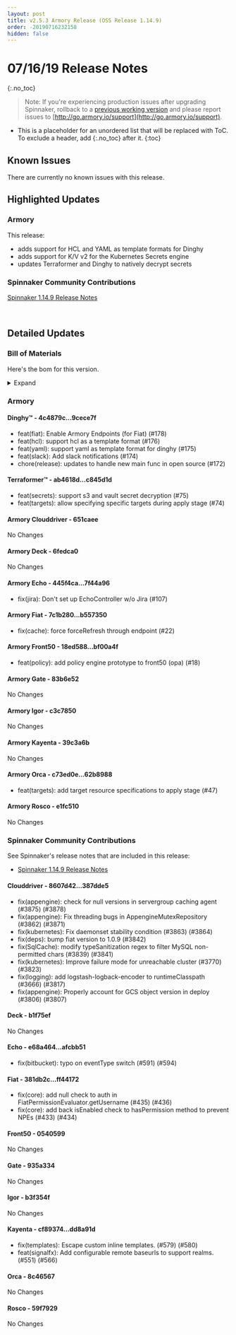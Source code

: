 ```yaml
---
layout: post
title: v2.5.3 Armory Release (OSS Release 1.14.9)
order: -20190716232158
hidden: false
---
```


# 07/16/19 Release Notes
{:.no_toc}

> Note: If you're experiencing production issues after upgrading Spinnaker, rollback to a [previous working version](http://docs.armory.io/admin-guides/troubleshooting/#i-upgraded-spinnaker-and-it-is-no-longer-responding-how-do-i-rollback) and please report issues to [http://go.armory.io/support](http://go.armory.io/support).

* This is a placeholder for an unordered list that will be replaced with ToC. To exclude a header, add {:.no_toc} after it.
{:toc}

## Known Issues
There are currently no known issues with this release.

## Highlighted Updates
### Armory
<!--- A quick summary of what's changed with Armory -->
This release: 
* adds support for HCL and YAML as template formats for Dinghy
* adds support for K/V v2 for the Kubernetes Secrets engine
* updates Terraformer and Dinghy to natively decrypt secrets


###  Spinnaker Community Contributions
[Spinnaker 1.14.9 Release Notes](https://www.spinnaker.io/community/releases/versions/1-14-9-changelog)

<br>

## Detailed Updates

### Bill of Materials
Here's the bom for this version.
<details><summary>Expand</summary>
<pre class="highlight">
<code>version: 2.5.3-rc558
timestamp: "2019-07-16 22:05:02"
services:
  clouddriver:
    version: 4.6.5-651caee-387dde5-rc126
  deck:
    version: 2.0.0-6fedca0-b1f75ef-rc13
  dinghy:
    version: 0.0.4-9cece7f-rc345
  echo:
    version: 2.5.1-7f44a96-afcbb51-rc118
  fiat:
    version: 1.5.1-b557350-ff44172-rc108
  front50:
    version: 0.17.0-bf00a4f-0540599-rc6
  gate:
    version: 1.8.2-83b6e52-935a334-rc107
  igor:
    version: 1.3.0-c3c7850-b3f354f-rc107
  kayenta:
    version: 0.9.0-39c3a6b-dd8a91d-rc7
  monitoring-daemon:
    version: 0.13.0-bf01bf2-rc1
  monitoring-third-party:
    version: 0.13.0-bf01bf2-rc1
  orca:
    version: 2.7.4-62b8988-8c46567-rc117
  rosco:
    version: 0.12.0-e1fc510-59f7929-edge5
  terraformer:
    version: 0.0.2-c845d1d-rc20
dependencies:
  redis:
    version: 2:2.8.4-2
artifactSources:
  dockerRegistry: docker.io/armory</code>
</pre>
</details>



### Armory
#### Dinghy&trade; - 4c4879c...9cece7f
 - feat(fiat): Enable Armory Endpoints (for Fiat) (#178)
 - feat(hcl): support hcl as a template format (#176)
 - feat(yaml): support yaml as template format for dinghy (#175)
 - feat(slack): Add slack notifications (#174)
 - chore(release): updates to handle new main func in open source (#172)

#### Terraformer&trade; - ab4618d...c845d1d
 - feat(secrets): support s3 and vault secret decryption (#75)
 - feat(targets): allow specifying specific targets during apply stage (#74)

#### Armory Clouddriver  - 651caee
No Changes

#### Armory Deck  - 6fedca0
No Changes

#### Armory Echo  - 445f4ca...7f44a96
 - fix(jira): Don't set up EchoController w/o Jira (#107)

#### Armory Fiat  - 7c1b280...b557350
 - fix(cache): force forceRefresh through endpoint (#22)

#### Armory Front50  - 18ed588...bf00a4f
 - feat(policy): add policy engine prototype to front50 (opa) (#18)

#### Armory Gate  - 83b6e52
No Changes

#### Armory Igor  - c3c7850
No Changes

#### Armory Kayenta  - 39c3a6b
No Changes

#### Armory Orca  - c73ed0e...62b8988
 - feat(targets): add target resource specifications to apply stage (#47)

#### Armory Rosco  - e1fc510
No Changes



###  Spinnaker Community Contributions
See Spinnaker's release notes that are included in this release:  
* [Spinnaker 1.14.9 Release Notes](https://www.spinnaker.io/community/releases/versions/1-14-9-changelog)

#### Clouddriver  - 8607d42...387dde5
 - fix(appengine): check for null versions in servergroup caching agent (#3875) (#3878)
 - fix(appengine): Fix threading bugs in AppengineMutexRepository (#3862) (#3871)
 - fix(kubernetes): Fix daemonset stability condition (#3863) (#3864)
 - fix(deps): bump fiat version to 1.0.9 (#3842)
 - fix(SqlCache): modify typeSanitization regex to filter MySQL non-permitted chars (#3839) (#3841)
 - fix(kubernetes): Improve failure mode for unreachable cluster (#3770) (#3823)
 - fix(logging): add logstash-logback-encoder to runtimeClasspath (#3666) (#3817)
 - fix(appengine): Properly account for GCS object version in deploy (#3806) (#3807)

#### Deck  - b1f75ef
No Changes

#### Echo  - e68a464...afcbb51
 - fix(bitbucket): typo on eventType switch (#591) (#594)

#### Fiat  - 381db2c...ff44172
 - fix(core): add null check to auth in FiatPermissionEvaluator.getUsername (#435) (#436)
 - fix(core): add back isEnabled check to hasPermission method to prevent NPEs (#433) (#434)

#### Front50  - 0540599
No Changes

#### Gate  - 935a334
No Changes

#### Igor  - b3f354f
No Changes

#### Kayenta  - cf89374...dd8a91d
 - fix(templates): Escape custom inline templates. (#579) (#580)
 - feat(signalfx): Add configurable remote baseurls to support realms. (#551) (#566)

#### Orca  - 8c46567
No Changes

#### Rosco  - 59f7929
No Changes
